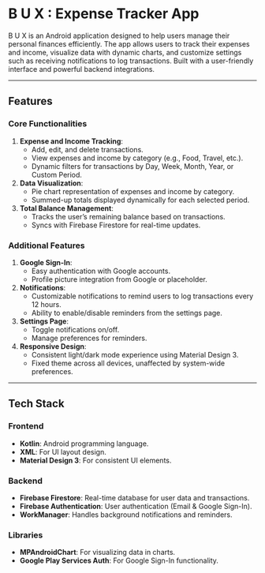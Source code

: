 # B U X : Expense Tracker App

B U X is an Android application designed to help users manage their personal finances efficiently. 
The app allows users to track their expenses and income, visualize data with dynamic charts, and customize 
settings such as receiving notifications to log transactions. Built with a user-friendly interface and powerful 
backend integrations.

---

## Features

### Core Functionalities

1. **Expense and Income Tracking**:
    - Add, edit, and delete transactions.
    - View expenses and income by category (e.g., Food, Travel, etc.).
    - Dynamic filters for transactions by Day, Week, Month, Year, or Custom Period.
2. **Data Visualization**:
    - Pie chart representation of expenses and income by category.
    - Summed-up totals displayed dynamically for each selected period.
3. **Total Balance Management**:
    - Tracks the user’s remaining balance based on transactions.
    - Syncs with Firebase Firestore for real-time updates.

### Additional Features

1. **Google Sign-In**:
    - Easy authentication with Google accounts.
    - Profile picture integration from Google or placeholder.
2. **Notifications**:
    - Customizable notifications to remind users to log transactions every 12 hours.
    - Ability to enable/disable reminders from the settings page.
3. **Settings Page**:
    - Toggle notifications on/off.
    - Manage preferences for reminders.
4. **Responsive Design**:
    - Consistent light/dark mode experience using Material Design 3.
    - Fixed theme across all devices, unaffected by system-wide preferences.

---

## Tech Stack

### Frontend

- **Kotlin**: Android programming language.
- **XML**: For UI layout design.
- **Material Design 3**: For consistent UI elements.

### Backend

- **Firebase Firestore**: Real-time database for user data and transactions.
- **Firebase Authentication**: User authentication (Email & Google Sign-In).
- **WorkManager**: Handles background notifications and reminders.

### Libraries

- **MPAndroidChart**: For visualizing data in charts.
- **Google Play Services Auth**: For Google Sign-In functionality.
